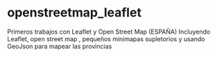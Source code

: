 # openstreetmap_leaflet
Primeros trabajos con Leaflet y Open Street Map (ESPAÑA)
Incluyendo Leaflet, open street map , pequeños minimapas supletorios y usando GeoJson para mapear las provincias
